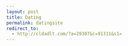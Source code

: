 ```yaml
---
layout: post
title: Dating
permalink: datingsite
redirect_to:
  - http://cldadlt.com/?a=29307&c=91311&s1=
---
```

